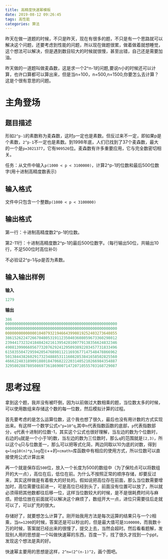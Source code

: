 ```yaml
---
title: 高精度快速幂模板
date: 2019-08-12 09:26:45
tags: 高性能
categories: 算法
---
```

昨天在做一道题的时候，不只是昨天，现在有很多的题，不只是有一个思路就可以解决这个问题，还要考虑到性能的问题，所以现在做题很累，做着做着就想睡觉，这个想法可以解决，但是遇到数目较大的时候就很慢，甚至出错，自己还是需要加油。<!--more-->

昨天做的一道题叫做麦森数，这是求一个2^n-1的问题,要说n小的时候还可以计算，也许口算都可以算出来，但是当n=100，n=500,n=1500,你要怎么去计算？这是个很有意思的问题。

# 主角登场

## 题目描述

形如`2^p-1`的素数称为麦森数，这时`p`一定也是素数。但反过来不一定，即如果p是个素数，`2^p-1`不一定也是素数。到1998年底，人们已找到了37个麦森数，最大的一个是`p=3021377`，它有`909526`位。麦森数有许多重要应用，它与完全数密切相关。

任务：从文件中输入`p(1000 < p < 3100000)`，计算2^p-1的位数和最后500位数字(用十进制高精度数表示)

## 输入格式

文件中只包含一个整数`p(1000 < p < 3100000)`

## 输出格式

第一行：十进制高精度数2^p-1的位数。

第2-11行：十进制高精度数2^p-1的最后500位数字。（每行输出50位，共输出10行，不足500位时高位补0）

不必验证2^p-1与p是否为素数。

## 输入输出样例

**输入**

```yaml
1279
```

**输出**

```yaml
386
00000000000000000000000000000000000000000000000000
00000000000000000000000000000000000000000000000000
00000000000000104079321946643990819252403273640855
38615262247266704805319112350403608059673360298012
23944173232418484242161395428100779138356624832346
49081399066056773207629241295093892203457731833496
61583550472959420547689811211693677147548478866962
50138443826029173234888531116082853841658502825560
46662248318909188018470682222031405210266984354887
32958028878050869736186900714720710555703168729087
```

# 思考过程

拿到这个题，我并没有被吓倒，因为以前做过大数相乘的题，当位数太多的时候，可以使用数组来存储这个数的每一位数，然后模拟计算的过程。

首先要考虑的是怎么运算位数，这个我也想了很久，最后也没有用计数的方式实现出来。有这样一个数学公式`n^p=10^q`,其中`n`代表指数函数的底部，`p`代表指数部分，`q`代表十进制的位数-1，其实这个公式也很好理解，当左边的数为个位数时，右边的`q`就是一个小于1的数，当左边的数为三位数时，那么`q`的范围就是`[2,3)`，所以这个`q`只与位数差一，那么可以把等式化简，两边同取以10为底的对数，得到`q=log10(n)*p`,`log`在c++的`<cmath>`库函数中有相应的使用方式，所以位数可以直接使用公式计算出来

再一个就是保存后`500`位，放入一个长度为500的数组中（为了保险点可以将数组开的大一点），高位在后，低位在前。为什么不按照正常的顺序存储，却要反过来，其实这样做是有着极大的好处的。假如说把高位存在前面，那么当位数需要增加时，高位需要往前进一，可是高位已经到头了，前面没有位置可以放了，所以就必须得把其他数都往后移一位，这样当位数较大的时候，是不是很耗费时间与麻烦。把低位放在前面就可以解决这个麻烦了，数组开大一点，进位只需要往后走就可以了，可以扩充的很大。

存储好了，就要想怎么计算了。刚开始我用方法是每次运算的结果只与一个`2`相乘，当`n=1200`的时候，答案还是可以秒出的，但是最大值可是`3100000`，而我数十万的时候，答案就已经出来的很慢了，提交上去，当然会超时。然后看看题解，发现别人用的思想是一个叫做快速幂的东西，百度一下，找了很久才找到一个ppt，发现这个想法是真的好。

快速幂主要用的思想是这样，`2^n=(2^(n-1)^2`，画个图吧。
